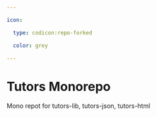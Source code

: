 ```yaml
---

icon: 

  type: codicon:repo-forked

  color: grey

---
```


# Tutors Monorepo

Mono repot for tutors-lib, tutors-json, tutors-html